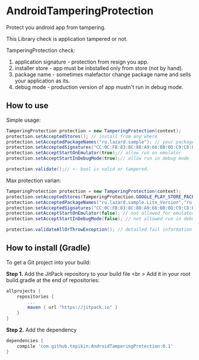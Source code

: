 # AndroidTamperingProtection

Protect you android app from tampering. 


This Library check is application tampered or not.

TamperingProtection check: <br>
1) application signature - protection from resign you app. <br>
2) installer store - app must be inbstalled only from store (not by hand).<br>
3) package name - sometimes malefactor change package name and sells your application as its.<br>
4) debug mode - production version of app mustn't run in debug mode.

## How to use
Simple usage:<br>
```java
TamperingProtection protection = new TamperingProtection(context);
protection.setAcceptedStores(); // install from any where 
protection.setAcceptedPackageNames("ru.lazard.sample"); // your package name
protection.setAcceptedSignatures("CC:0C:FB:83:8C:88:A9:66:BB:0D:C9:C8:EB:A6:4F:32"); // MD5 fingerprint
protection.setAcceptStartOnEmulator(true);// allow run on emulator 
protection.setAcceptStartInDebugMode(true);// allow run in debug mode 

protection.validate();// <- bool is valid or tampered.
```


Max protection varian:
```java
TamperingProtection protection = new TamperingProtection(context);
protection.setAcceptedStores(TamperingProtection.GOOGLE_PLAY_STORE_PACKAGE); // apps installed only from google play
protection.setAcceptedPackageNames("ru.lazard.sample.Lite_Version","ru.lazard.sample.Pro_Version"); // lite and pro package names
protection.setAcceptedSignatures("CC:0C:FB:83:8C:88:A9:66:BB:0D:C9:C8:EB:A6:4F:32"); // only release md5 fingerprint
protection.setAcceptStartOnEmulator(false); // not allowed for emulators
protection.setAcceptStartInDebugMode(false); // not allowed run in debug mode

protection.validateAllOrThrowException(); // detailed fail information in Exception.
```

## How to install (Gradle)
To get a Git project into your build:

**Step 1.** Add the JitPack repository to your build file <br \>
Add it in your root build.gradle at the end of repositories:

```gradle
allprojects {
	repositories {
		...
		maven { url "https://jitpack.io" }
	}
}
```
**Step 2.** Add the dependency
```gradle
dependencies {
    compile 'com.github.tepikin:AndroidTamperingProtection:0.1'
}
```
